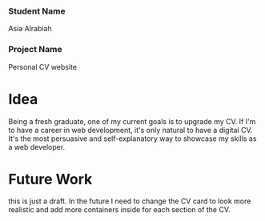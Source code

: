 
### Student Name
Asia Alrabiah

### Project Name
Personal CV website

# Idea
Being a fresh graduate, one of my current goals is to upgrade my CV. If I'm to have a career in web development, it's only natural to have a digital CV. It's the most persuasive and self-explanatory way to showcase my skills as a web developer.


# Future Work 
this is just a draft. In the future I need to change the CV card to look more realistic and add more containers inside for each section of the CV.



